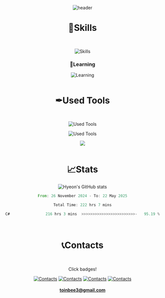 <div align="center">
  
![header](https://capsule-render.vercel.app/api?type=waving&color=gradient&customColorList=18&height=200&section=header&text=HongHyeon%20Jeon&fontAlignY=35&desc=Game%20Programmer&descAlign=73&descAlignY=50&animation=fadeIn)

# 🔧Skills 
<br/>

![Skills](https://skillicons.dev/icons?i=unity,cs,cpp,c)

### 📝Learning

![Learning](https://skillicons.dev/icons?i=py,mysql)
<br/><br/>


# ✒Used Tools
<br/>
<p/> 
  
  ![Used Tools](https://skillicons.dev/icons?i=visualstudio,pycharm)
<p/> 
  
  ![Used Tools](https://skillicons.dev/icons?i=aws,linux,ubuntu,raspberrypi,arduino)
<p/>
  
[<img src="https://img.shields.io/badge/Mirror-2C2F33?style=flat-square&logo=mirror&logoColor=white" style="vertical-align: middle;"/>](https://github.com/MirrorNetworking/Mirror)
<br/><br/>

# 📈Stats

![Hyeon's GitHub stats](https://github-readme-stats.vercel.app/api?username=Yogurtsharbet&show_icons=true&theme=github_dark&hide=prs,issues)

<!--START_SECTION:waka-->

```rust
From: 26 November 2024 - To: 22 May 2025

Total Time: 222 hrs 7 mins

C#                216 hrs 3 mins  >>>>>>>>>>>>>>>>>>>>>>>>-   95.19 %
```

<!--END_SECTION:waka-->

<br/>


# 📞Contacts　
<br/>
<p>Click badges!</p>


[![Contacts](https://skillicons.dev/icons?i=gmail)](https://mail.google.com/mail/?view=cm&fs=1&to=toinbee3@gmail.com)
[![Contacts](https://skillicons.dev/icons?i=github)](https://github.com/Yogurtsharbet)
[![Contacts](https://skillicons.dev/icons?i=discord)](https://discordapp.com/users/1229043917614223532)
[![Contacts](https://skillicons.dev/icons?i=notion)](https://brindle-amusement-a7d.notion.site/ReadMe-14b5ab79c4d980989c70fdcf8d6592fc?pvs=4)


#### toinbee3@gmail.com


<br/><br/>



</div>

